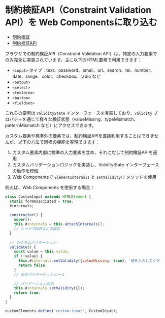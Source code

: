 # 制約検証API（Constraint Validation API）を Web Componentsに取り込む

- [制約検証](https://developer.mozilla.org/ja/docs/Web/HTML/Constraint_validation)
- [制約検証API](https://developer.mozilla.org/ja/docs/Learn_web_development/Extensions/Forms/Form_validation#制約検証_api)


ブラウザでの制約検証API（Constraint Validation API）は、特定の入力要素でのみ完全に実装されています。主に以下のHTML要素で利用できます：

- `<input>` タイプ：text、password、email、url、search、tel、number、date、range、color、checkbox、radio など
- `<output>`
- `<select>`
- `<textarea>`
- `<button>`
- `<fieldset>`

これらの要素は `ValidityState` インターフェースを実装しており、`validity` プロパティを通じて様々な検証状態（valueMissing、typeMismatch、patternMismatch など）にアクセスできます。

カスタム要素や標準外の要素では、制約検証APIを直接利用することはできませんが、以下の方法で同様の機能を実現できます：

1. カスタム要素内部に標準の入力要素を含め、それに対して制約検証APIを適用
2. カスタムバリデーションロジックを実装し、ValidityState インターフェースの動作を模倣
3. Web Componentsで `ElementInternals` と `setValidity()` メソッドを使用

例えば、Web Components を使用する場合：

```javascript
class CustomInput extends HTMLElement {
  static formAssociated = true;
  #internals;
  
  constructor() {
    super();
    this.#internals = this.attachInternals();
    // シャドウDOMなどの設定
  }
  
  // カスタムバリデーション
  validate() {
    const value = this.value;
    if (!value) {
      this.#internals.setValidity({valueMissing: true}, '値を入力してください', null);
      return false;
    }
    // 他のバリデーションルール
    
    // バリデーション成功
    this.#internals.setValidity({});
    return true;
  }
}

customElements.define('custom-input', CustomInput);
```

